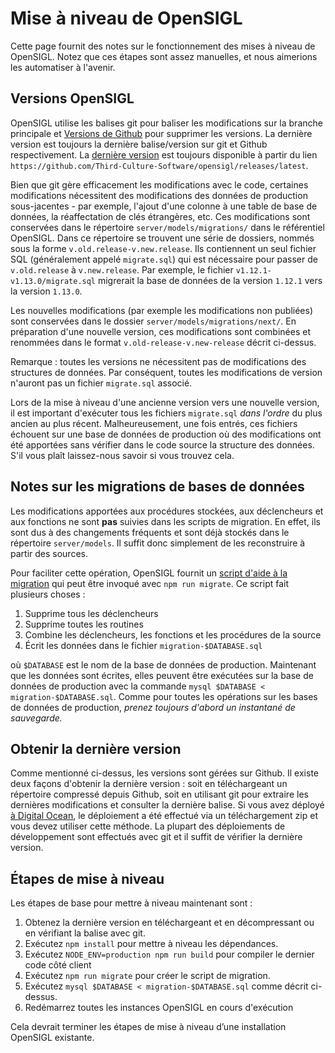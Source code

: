 # Mise à niveau de OpenSIGL

Cette page fournit des notes sur le fonctionnement des mises à niveau de OpenSIGL. Notez que ces étapes sont assez manuelles, et nous aimerions les automatiser à l'avenir.

## Versions OpenSIGL

OpenSIGL utilise les balises git pour baliser les modifications sur la branche principale et [Versions de Github](https://help.github.com/en/github/administering-a-repository/managing-releases-in-a-repository) pour supprimer les versions.  La dernière version est toujours la dernière balise/version sur git et Github respectivement.  La [dernière version](https://github.com/Third-Culture-Software/opensigl/releases/latest) est toujours disponible à partir du lien `https://github.com/Third-Culture-Software/opensigl/releases/latest`.

Bien que git gère efficacement les modifications avec le code, certaines modifications nécessitent des modifications des données de production sous-jacentes - par exemple, l'ajout d'une colonne à une table de base de données, la réaffectation de clés étrangères, etc. Ces modifications sont conservées dans le répertoire `server/models/migrations/` dans le référentiel OpenSIGL. Dans ce répertoire se trouvent une série de dossiers, nommés sous la forme `v.old.release-v.new.release`.  Ils contiennent un seul fichier SQL (généralement appelé `migrate.sql`) qui est nécessaire pour passer de `v.old.release` à `v.new.release`.  Par exemple, le fichier `v1.12.1-v1.13.0/migrate.sql` migrerait la base de données de la version `1.12.1` vers la version `1.13.0`.

Les nouvelles modifications (par exemple les modifications non publiées) sont conservées dans le dossier `server/models/migrations/next/`. En préparation d'une nouvelle version, ces modifications sont combinées et renommées dans le format `v.old-release-v.new-release` décrit ci-dessus.

Remarque : toutes les versions ne nécessitent pas de modifications des structures de données. Par conséquent, toutes les modifications de version n'auront pas un fichier `migrate.sql` associé.

Lors de la mise à niveau d'une ancienne version vers une nouvelle version, il est important d'exécuter tous les fichiers `migrate.sql` _dans l'ordre_ du plus ancien au plus récent. Malheureusement, une fois entrés, ces fichiers échouent sur une base de données de production où des modifications ont été apportées sans vérifier dans le code source la structure des données. S'il vous plaît laissez-nous savoir si vous trouvez cela.

## Notes sur les migrations de bases de données

Les modifications apportées aux procédures stockées, aux déclencheurs et aux fonctions ne sont **pas** suivies dans les scripts de migration. En effet, ils sont dus à des changements fréquents et sont déjà stockés dans le répertoire `server/models`. Il suffit donc simplement de les reconstruire à partir des sources.

Pour faciliter cette opération, OpenSIGL fournit un [script d'aide à la migration](https://github.com/Third-Culture-Software/opensigl/blob/master/sh/setup-migration-script.sh) qui peut être invoqué avec `npm run migrate`. Ce script fait plusieurs choses :

1. Supprime tous les déclencheurs
2. Supprime toutes les routines
3. Combine les déclencheurs, les fonctions et les procédures de la source
4. Écrit les données dans le fichier `migration-$DATABASE.sql`

où `$DATABASE` est le nom de la base de données de production. Maintenant que les données sont écrites, elles peuvent être exécutées sur la base de données de production avec la commande `mysql $DATABASE < migration-$DATABASE.sql`. Comme pour toutes les opérations sur les bases de données de production, _prenez toujours d'abord un instantané de sauvegarde._

## Obtenir la dernière version

Comme mentionné ci-dessus, les versions sont gérées sur Github. Il existe deux façons d'obtenir la dernière version : soit en téléchargeant un répertoire compressé depuis Github, soit en utilisant git pour extraire les dernières modifications et consulter la dernière balise.  Si vous avez déployé [à Digital Ocean](../getting-started/deploying-digital-ocean.md), le déploiement a été effectué via un téléchargement zip et vous devez utiliser cette méthode. La plupart des déploiements de développement sont effectués avec git et il suffit de vérifier la dernière version.

## Étapes de mise à niveau

Les étapes de base pour mettre à niveau maintenant sont :

1. Obtenez la dernière version en téléchargeant et en décompressant ou en vérifiant la balise avec git.
2. Exécutez `npm install` pour mettre à niveau les dépendances.
3. Exécutez `NODE_ENV=production npm run build` pour compiler le dernier code côté client
4. Exécutez `npm run migrate` pour créer le script de migration.
5. Exécutez `mysql $DATABASE < migration-$DATABASE.sql` comme décrit ci-dessus.
6. Redémarrez toutes les instances OpenSIGL en cours d'exécution

Cela devrait terminer les étapes de mise à niveau d’une installation OpenSIGL existante.
